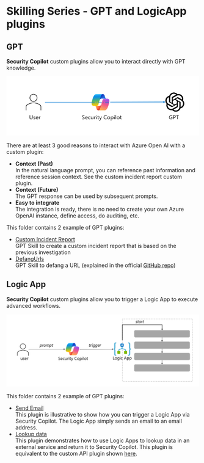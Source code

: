 # Skilling Series - GPT and LogicApp plugins


## GPT
**Security Copilot** custom plugins allow you to interact directly with GPT knowledge.

<div align="center">
  <img src="https://github.com/mariocuomo/Experimenting-With-Security-Copilot/blob/main/img/GPT%20plugins.png" width="800"> </img>
</div>

There are at least 3 good reasons to interact with Azure Open AI with a custom plugin:
- **Context (Past)** <br>
In the natural language prompt, you can reference past information and reference session context. See the custom incident report custom plugin.
- **Context (Future)** <br>
The GPT response can be used by subsequent prompts.
- **Easy to integrate** <br>
The integration is ready, there is no need to create your own Azure OpenAI instance, define access, do auditing, etc.

This folder contains 2 example of GPT plugins:
- [Custom Incident Report](https://github.com/mariocuomo/Experimenting-With-Security-Copilot/tree/main/skilling%20series/Day%203%20-%20GPT%20and%20LogicApp/CustomIncidentReport_GPT) <br>
  GPT Skill to create a custom incident report that is based on the previous investigation
- [DefangUrls](https://github.com/mariocuomo/Experimenting-With-Security-Copilot/tree/main/skilling%20series/Day%203%20-%20GPT%20and%20LogicApp/SecuritySkill_GPT) <br>
  GPT Skill to defang a URL (explained in the official [GitHub repo](https://github.com/Azure/Copilot-For-Security/tree/main/Technical%20Workshops/Custom%20Plugin%20Workshop/Task02_Defang_URL))
  

## Logic App
**Security Copilot** custom plugins allow you to trigger a Logic App to execute advanced workflows.
<div align="center">
  <img src="https://github.com/mariocuomo/Experimenting-With-Security-Copilot/blob/main/img/logicapp%20plugins.png" width="800"> </img>
</div>

This folder contains 2 example of GPT plugins:
- [Send Email](https://github.com/mariocuomo/Experimenting-With-Security-Copilot/tree/main/skilling%20series/Day%203%20-%20GPT%20and%20LogicApp/EmailStandard_LogicApp) <br>
  This plugin is illustrative to show how you can trigger a Logic App via Security Copilot. The Logic App simply sends an email to an email address.
- [Lookup data](https://github.com/mariocuomo/Experimenting-With-Security-Copilot/tree/main/skilling%20series/Day%203%20-%20GPT%20and%20LogicApp/Nitrxgen_LogicApp) <br>
  This plugin demonstrates how to use Logic Apps to lookup data in an external service and return it to Security Copilot. This plugin is equivalent to the custom API plugin shown [here](https://github.com/mariocuomo/Experimenting-With-Security-Copilot/tree/main/skilling%20series/Day%202%20-%20API/NoAuth_API).
